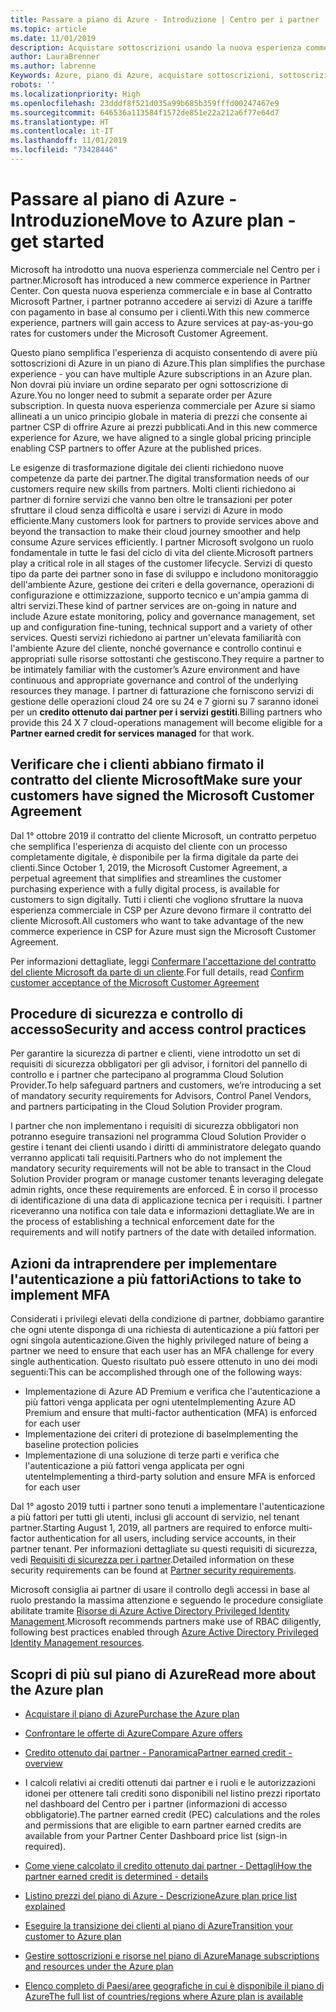 ```yaml
---
title: Passare a piano di Azure - Introduzione | Centro per i partner
ms.topic: article
ms.date: 11/01/2019
description: Acquistare sottoscrizioni usando la nuova esperienza commerciale per Azure
author: LauraBrenner
ms.author: labrenne
Keywords: Azure, piano di Azure, acquistare sottoscrizioni, sottoscrizioni
robots: ''
ms.localizationpriority: High
ms.openlocfilehash: 23dddf8f521d035a99b685b359fffd00247467e9
ms.sourcegitcommit: 646536a113584f1572de851e22a212a6f77e64d7
ms.translationtype: HT
ms.contentlocale: it-IT
ms.lasthandoff: 11/01/2019
ms.locfileid: "73428446"
---
```

# <a name="move-to-azure-plan---get-started"></a><span data-ttu-id="854b0-104">Passare al piano di Azure - Introduzione</span><span class="sxs-lookup"><span data-stu-id="854b0-104">Move to Azure plan - get started</span></span>

<span data-ttu-id="854b0-105">Microsoft ha introdotto una nuova esperienza commerciale nel Centro per i partner.</span><span class="sxs-lookup"><span data-stu-id="854b0-105">Microsoft has introduced a new commerce experience in Partner Center.</span></span>  <span data-ttu-id="854b0-106">Con questa nuova esperienza commerciale e in base al Contratto Microsoft Partner, i partner potranno accedere ai servizi di Azure a tariffe con pagamento in base al consumo per i clienti.</span><span class="sxs-lookup"><span data-stu-id="854b0-106">With this new commerce experience, partners will gain access to Azure services at pay-as-you-go rates for customers under the Microsoft Customer Agreement.</span></span> 

<span data-ttu-id="854b0-107">Questo piano semplifica l'esperienza di acquisto consentendo di avere più sottoscrizioni di Azure in un piano di Azure.</span><span class="sxs-lookup"><span data-stu-id="854b0-107">This plan simplifies the purchase experience - you can have multiple Azure subscriptions in an Azure plan.</span></span> <span data-ttu-id="854b0-108">Non dovrai più inviare un ordine separato per ogni sottoscrizione di Azure.</span><span class="sxs-lookup"><span data-stu-id="854b0-108">You no longer need to submit a separate order per Azure subscription.</span></span> <span data-ttu-id="854b0-109">In questa nuova esperienza commerciale per Azure si siamo allineati a un unico principio globale in materia di prezzi che consente ai partner CSP di offrire Azure ai prezzi pubblicati.</span><span class="sxs-lookup"><span data-stu-id="854b0-109">And in this new commerce experience for Azure, we have aligned to a single global pricing principle enabling CSP partners to offer Azure at the published prices.</span></span> 

<span data-ttu-id="854b0-110">Le esigenze di trasformazione digitale dei clienti richiedono nuove competenze da parte dei partner.</span><span class="sxs-lookup"><span data-stu-id="854b0-110">The digital transformation needs of our customers require new skills from partners.</span></span> <span data-ttu-id="854b0-111">Molti clienti richiedono ai partner di fornire servizi che vanno ben oltre le transazioni per poter sfruttare il cloud senza difficoltà e usare i servizi di Azure in modo efficiente.</span><span class="sxs-lookup"><span data-stu-id="854b0-111">Many customers look for partners to provide services above and beyond the transaction to make their cloud journey smoother and help consume Azure services efficiently.</span></span> <span data-ttu-id="854b0-112">I partner Microsoft svolgono un ruolo fondamentale in tutte le fasi del ciclo di vita del cliente.</span><span class="sxs-lookup"><span data-stu-id="854b0-112">Microsoft partners play a critical role in all stages of the customer lifecycle.</span></span> <span data-ttu-id="854b0-113">Servizi di questo tipo da parte dei partner sono in fase di sviluppo e includono monitoraggio dell'ambiente Azure, gestione dei criteri e della governance, operazioni di configurazione e ottimizzazione, supporto tecnico e un'ampia gamma di altri servizi.</span><span class="sxs-lookup"><span data-stu-id="854b0-113">These kind of partner services are on-going in nature and include Azure estate monitoring, policy and governance management, set up and configuration fine-tuning, technical support and a variety of other services.</span></span> <span data-ttu-id="854b0-114">Questi servizi richiedono ai partner un'elevata familiarità con l'ambiente Azure del cliente, nonché governance e controllo continui e appropriati sulle risorse sottostanti che gestiscono.</span><span class="sxs-lookup"><span data-stu-id="854b0-114">They require a partner to be intimately familiar with the customer’s Azure environment and have continuous and appropriate governance and control of the underlying resources they manage.</span></span> <span data-ttu-id="854b0-115">I partner di fatturazione che forniscono servizi di gestione delle operazioni cloud 24 ore su 24 e 7 giorni su 7 saranno idonei per un **credito ottenuto dai partner per i servizi gestiti**.</span><span class="sxs-lookup"><span data-stu-id="854b0-115">Billing partners who provide this 24 X 7 cloud-operations management will become eligible for a **Partner earned credit for services managed** for that work.</span></span>

## <a name="make-sure-your-customers-have-signed-the-microsoft-customer-agreement"></a><span data-ttu-id="854b0-116">Verificare che i clienti abbiano firmato il contratto del cliente Microsoft</span><span class="sxs-lookup"><span data-stu-id="854b0-116">Make sure your customers have signed the Microsoft Customer Agreement</span></span>

<span data-ttu-id="854b0-117">Dal 1° ottobre 2019 il contratto del cliente Microsoft, un contratto perpetuo che semplifica l'esperienza di acquisto del cliente con un processo completamente digitale, è disponibile per la firma digitale da parte dei clienti.</span><span class="sxs-lookup"><span data-stu-id="854b0-117">Since October 1, 2019, the Microsoft Customer Agreement, a perpetual agreement that simplifies and streamlines the customer purchasing experience with a fully digital process, is available for customers to sign digitally.</span></span> <span data-ttu-id="854b0-118">Tutti i clienti che vogliono sfruttare la nuova esperienza commerciale in CSP per Azure devono firmare il contratto del cliente Microsoft.</span><span class="sxs-lookup"><span data-stu-id="854b0-118">All customers who want to take advantage of the new commerce experience in CSP for Azure must sign the Microsoft Customer Agreement.</span></span>

<span data-ttu-id="854b0-119">Per informazioni dettagliate, leggi [Confermare l'accettazione del contratto del cliente Microsoft da parte di un cliente](confirm-customer-agreement.md).</span><span class="sxs-lookup"><span data-stu-id="854b0-119">For full details, read [Confirm customer acceptance of the Microsoft Customer Agreement](confirm-customer-agreement.md)</span></span>

## <a name="security-and-access-control-practices"></a><span data-ttu-id="854b0-120">Procedure di sicurezza e controllo di accesso</span><span class="sxs-lookup"><span data-stu-id="854b0-120">Security and access control practices</span></span>

<span data-ttu-id="854b0-121">Per garantire la sicurezza di partner e clienti, viene introdotto un set di requisiti di sicurezza obbligatori per gli advisor, i fornitori del pannello di controllo e i partner che partecipano al programma Cloud Solution Provider.</span><span class="sxs-lookup"><span data-stu-id="854b0-121">To help safeguard partners and customers, we’re introducing a set of mandatory security requirements for Advisors, Control Panel Vendors, and partners participating in the Cloud Solution Provider program.</span></span> 

<span data-ttu-id="854b0-122">I partner che non implementano i requisiti di sicurezza obbligatori non potranno eseguire transazioni nel programma Cloud Solution Provider o gestire i tenant dei clienti usando i diritti di amministratore delegato quando verranno applicati tali requisiti.</span><span class="sxs-lookup"><span data-stu-id="854b0-122">Partners who do not implement the mandatory security requirements will not be able to transact in the Cloud Solution Provider program or manage customer tenants leveraging delegate admin rights, once these requirements are enforced.</span></span> <span data-ttu-id="854b0-123">È in corso il processo di identificazione di una data di applicazione tecnica per i requisiti. I partner riceveranno una notifica con tale data e informazioni dettagliate.</span><span class="sxs-lookup"><span data-stu-id="854b0-123">We are in the process of establishing a technical enforcement date for the requirements and will notify partners of the date with detailed information.</span></span> 

## <a name="actions-to-take-to-implement-mfa"></a><span data-ttu-id="854b0-124">Azioni da intraprendere per implementare l'autenticazione a più fattori</span><span class="sxs-lookup"><span data-stu-id="854b0-124">Actions to take to implement MFA</span></span> 

<span data-ttu-id="854b0-125">Considerati i privilegi elevati della condizione di partner, dobbiamo garantire che ogni utente disponga di una richiesta di autenticazione a più fattori per ogni singola autenticazione.</span><span class="sxs-lookup"><span data-stu-id="854b0-125">Given the highly privileged nature of being a partner we need to ensure that each user has an MFA challenge for every single authentication.</span></span> <span data-ttu-id="854b0-126">Questo risultato può essere ottenuto in uno dei modi seguenti:</span><span class="sxs-lookup"><span data-stu-id="854b0-126">This can be accomplished through one of the following ways:</span></span>

- <span data-ttu-id="854b0-127">Implementazione di Azure AD Premium e verifica che l'autenticazione a più fattori venga applicata per ogni utente</span><span class="sxs-lookup"><span data-stu-id="854b0-127">Implementing Azure AD Premium and ensure that multi-factor authentication (MFA) is enforced for each user</span></span> 
- <span data-ttu-id="854b0-128">Implementazione dei criteri di protezione di base</span><span class="sxs-lookup"><span data-stu-id="854b0-128">Implementing the baseline protection policies</span></span> 
- <span data-ttu-id="854b0-129">Implementazione di una soluzione di terze parti e verifica che l'autenticazione a più fattori venga applicata per ogni utente</span><span class="sxs-lookup"><span data-stu-id="854b0-129">Implementing a third-party solution and ensure MFA is enforced for each user</span></span> 

<span data-ttu-id="854b0-130">Dal 1° agosto 2019 tutti i partner sono tenuti a implementare l'autenticazione a più fattori per tutti gli utenti, inclusi gli account di servizio, nel tenant partner.</span><span class="sxs-lookup"><span data-stu-id="854b0-130">Starting August 1, 2019, all partners are required to enforce multi-factor authentication for all users, including service accounts, in their partner tenant.</span></span> <span data-ttu-id="854b0-131">Per informazioni dettagliate su questi requisiti di sicurezza, vedi [Requisiti di sicurezza per i partner](https://docs.microsoft.com/partner-center/partner-security-requirements).</span><span class="sxs-lookup"><span data-stu-id="854b0-131">Detailed information on these security requirements can be found at [Partner security requirements](https://docs.microsoft.com/partner-center/partner-security-requirements).</span></span> 

<span data-ttu-id="854b0-132">Microsoft consiglia ai partner di usare il controllo degli accessi in base al ruolo prestando la massima attenzione e seguendo le procedure consigliate abilitate tramite [Risorse di Azure Active Directory Privileged Identity Management](https://docs.microsoft.com/azure/active-directory/privileged-identity-management/pim-configure ).</span><span class="sxs-lookup"><span data-stu-id="854b0-132">Microsoft recommends partners make use of RBAC diligently, following best practices enabled through [Azure Active Directory Privileged Identity Management resources](https://docs.microsoft.com/azure/active-directory/privileged-identity-management/pim-configure ).</span></span> 

## <a name="read-more-about-the-azure-plan"></a><span data-ttu-id="854b0-133">Scopri di più sul piano di Azure</span><span class="sxs-lookup"><span data-stu-id="854b0-133">Read more about the Azure plan</span></span>

- [<span data-ttu-id="854b0-134">Acquistare il piano di Azure</span><span class="sxs-lookup"><span data-stu-id="854b0-134">Purchase the Azure plan</span></span>](purchase-azure-plan.md)

- [<span data-ttu-id="854b0-135">Confrontare le offerte di Azure</span><span class="sxs-lookup"><span data-stu-id="854b0-135">Compare Azure offers</span></span>](compare-azure-offers.md)

- [<span data-ttu-id="854b0-136">Credito ottenuto dai partner - Panoramica</span><span class="sxs-lookup"><span data-stu-id="854b0-136">Partner earned credit - overview</span></span>](partner-earned-credit.md)

- <span data-ttu-id="854b0-137">I calcoli relativi ai crediti ottenuti dai partner e i ruoli e le autorizzazioni idonei per ottenere tali crediti sono disponibili nel listino prezzi riportato nel dashboard del Centro per i partner (informazioni di accesso obbligatorie).</span><span class="sxs-lookup"><span data-stu-id="854b0-137">The partner earned credit (PEC) calculations and the roles and permissions that are eligible to earn partner earned credits are available from your Partner Center Dashboard price list (sign-in required).</span></span>

- [<span data-ttu-id="854b0-138">Come viene calcolato il credito ottenuto dai partner - Dettagli</span><span class="sxs-lookup"><span data-stu-id="854b0-138">How the partner earned credit is determined - details</span></span>](partner-earned-credit-explanation.md)

- [<span data-ttu-id="854b0-139">Listino prezzi del piano di Azure - Descrizione</span><span class="sxs-lookup"><span data-stu-id="854b0-139">Azure plan price list explained</span></span>](azure-plan-price-list.md)

- [<span data-ttu-id="854b0-140">Eseguire la transizione dei clienti al piano di Azure</span><span class="sxs-lookup"><span data-stu-id="854b0-140">Transition your customer to Azure plan</span></span>](azure-plan-transition.md)

- [<span data-ttu-id="854b0-141">Gestire sottoscrizioni e risorse nel piano di Azure</span><span class="sxs-lookup"><span data-stu-id="854b0-141">Manage subscriptions and resources under the Azure plan</span></span>](azure-plan-manage.md)

- [<span data-ttu-id="854b0-142">Elenco completo di Paesi/aree geografiche in cui è disponibile il piano di Azure</span><span class="sxs-lookup"><span data-stu-id="854b0-142">The full list of countries/regions where Azure plan is available</span></span>](https://query.prod.cms.rt.microsoft.com/cms/api/am/binary/RE3QN0x)

 



